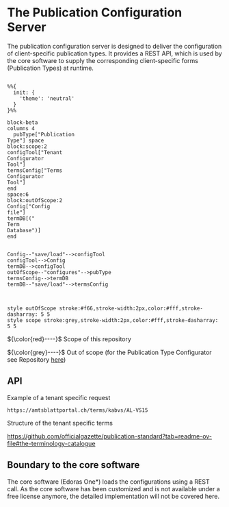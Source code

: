 # The Publication Configuration Server

The publication configuration server is designed to deliver the configuration of client-specific publication types. It provides a REST API, which is used by the core software to supply the corresponding client-specific forms (Publication Types) at runtime.

```mermaid

%%{
  init: {
    'theme': 'neutral'
  }
}%%

block-beta
columns 4
  pubType["Publication
Type"] space
block:scope:2
configTool["Tenant
Configurator
Tool"]
termsConfig["Terms
Configurator
Tool"]
end
space:6
block:outOfScope:2
Config["Config
file"]
termDB[("
Term
Database")]
end


Config--"save/load"-->configTool
configTool-->Config
termDB-->configTool
outOfScope--"configures"-->pubType
termsConfig-->termDB
termDB--"save/load"-->termsConfig



style outOfScope stroke:#f66,stroke-width:2px,color:#fff,stroke-dasharray: 5 5
style scope stroke:grey,stroke-width:2px,color:#fff,stroke-dasharray: 5 5
```

${\color{red}----}$ Scope of this repository

${\color{grey}----}$ Out of scope (for the Publication Type Configurator see Repository [here](https://github.com/officialgazette/publication-configurator))

## API
Example of a tenant specific request

```
https://amtsblattportal.ch/terms/kabvs/AL-VS15
```
Structure of the tenant specific terms

https://github.com/officialgazette/publication-standard?tab=readme-ov-file#the-terminology-catalogue
## Boundary to the core software
The core software (Edoras One*) loads the configurations using a REST call. As the core software has been customized and is not available under a free license anymore, the detailed implementation will not be covered here.
